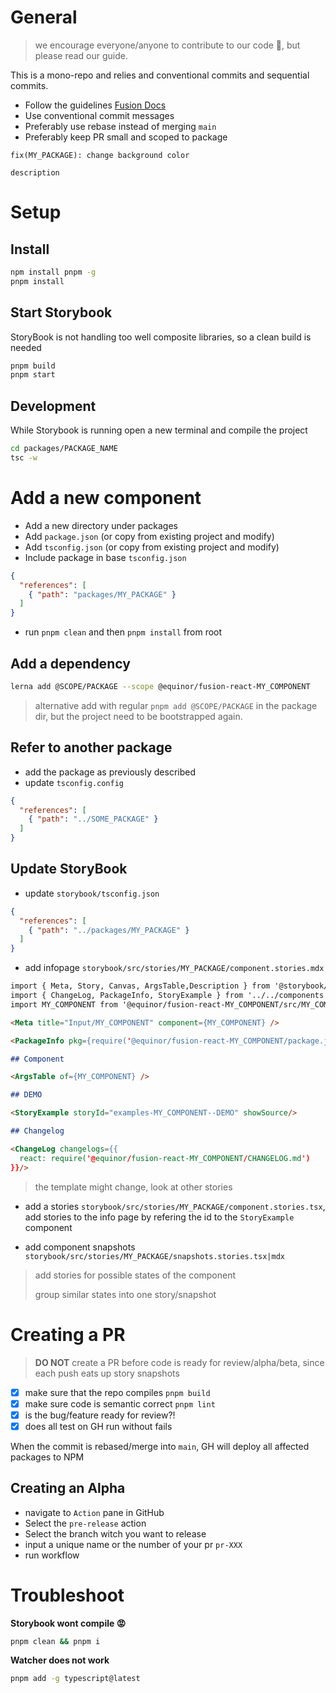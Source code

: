 # General

> we encourage everyone/anyone to contribute to our code 🤗, but please read our guide.

This is a mono-repo and relies and conventional commits and sequential commits.

- Follow the guidelines [Fusion Docs](https://docs.fusion-dev.net/development/frontend/code-quality/)
- Use conventional commit messages
- Preferably use rebase instead of merging `main`
- Preferably keep PR small and scoped to package

```
fix(MY_PACKAGE): change background color

description
```

# Setup

## Install

```sh
npm install pnpm -g
pnpm install
```

## Start Storybook

StoryBook is not handling too well composite libraries, so a clean build is needed 

```sh
pnpm build
pnpm start
```

## Development

While Storybook is running open a new terminal and compile the project

```sh
cd packages/PACKAGE_NAME
tsc -w
```

# Add a new component

+ Add a new directory under packages
+ Add `package.json` (or copy from existing project and modify)
+ Add `tsconfig.json` (or copy from existing project and modify)
+ Include package in base `tsconfig.json`
```json
{
  "references": [
    { "path": "packages/MY_PACKAGE" }
  ]
}
```
+ run `pnpm clean` and then `pnpm install` from root

## Add a dependency

```sh
lerna add @SCOPE/PACKAGE --scope @equinor/fusion-react-MY_COMPONENT
````

> alternative add with regular `pnpm add @SCOPE/PACKAGE` in the package dir, but the project need to be bootstrapped again.

## Refer to another package

+ add the package as previously described
+ update `tsconfig.config`

```json
{
  "references": [
    { "path": "../SOME_PACKAGE" }
  ]
}
```

## Update StoryBook

+ update `storybook/tsconfig.json`
```json
{
  "references": [
    { "path": "../packages/MY_PACKAGE" }
  ]
}
```
+ add infopage `storybook/src/stories/MY_PACKAGE/component.stories.mdx`

```md
import { Meta, Story, Canvas, ArgsTable,Description } from '@storybook/addon-docs';
import { ChangeLog, PackageInfo, StoryExample } from '../../components';
import MY_COMPONENT from '@equinor/fusion-react-MY_COMPONENT/src/MY_COMPONENT';

<Meta title="Input/MY_COMPONENT" component={MY_COMPONENT} />

<PackageInfo pkg={require('@equinor/fusion-react-MY_COMPONENT/package.json')} />

## Component

<ArgsTable of={MY_COMPONENT} />

## DEMO 

<StoryExample storyId="examples-MY_COMPONENT--DEMO" showSource/>

## Changelog

<ChangeLog changelogs={{
  react: require('@equinor/fusion-react-MY_COMPONENT/CHANGELOG.md')
}}/>
```
> the template might change, look at other stories

+ add a stories `storybook/src/stories/MY_PACKAGE/component.stories.tsx`, add stories to the info page by refering the id to the `StoryExample` component

+ add component snapshots  `storybook/src/stories/MY_PACKAGE/snapshots.stories.tsx|mdx`
> add stories for possible states of the component
>
> group similar states into one story/snapshot

# Creating a PR

> __DO NOT__ create a PR before code is ready for review/alpha/beta, since each push eats up story snapshots

- [x] make sure that the repo compiles `pnpm build`
- [x] make sure code is semantic correct `pnpm lint`
- [x] is the bug/feature ready for review?!
- [x] does all test on GH run without fails

When the commit is rebased/merge into `main`, GH will deploy all affected packages to NPM

## Creating an Alpha

+ navigate to `Action` pane in GitHub
+ Select the `pre-release` action
+ Select the branch witch you want to release
+ input a unique name or the number of your pr `pr-XXX`
+ run workflow

# Troubleshoot

__Storybook wont compile 😡__
```sh
pnpm clean && pnpm i
```

__Watcher does not work__
```sh
pnpm add -g typescript@latest
```



